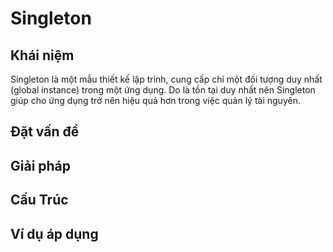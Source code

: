 # Singleton

## Khái niệm

Singleton là một mẫu thiết kế lập trình, cung cấp chỉ một đối tượng duy nhất (global instance) trong một ứng dụng. Do là tồn tại duy nhất nên Singleton giúp cho ứng dụng trở nên hiệu quả hơn trong việc quản lý tài nguyên.

## Đặt vấn đề

## Giải pháp

## Cấu Trúc

## Ví dụ áp dụng

